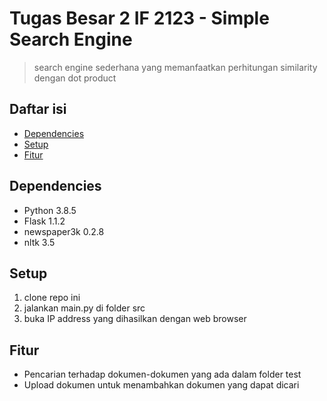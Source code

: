 # Tugas Besar 2 IF 2123 - Simple Search Engine
> search engine sederhana yang memanfaatkan perhitungan similarity dengan dot product

## Daftar isi
* [Dependencies](#dependencies)
* [Setup](#setup)
* [Fitur](#fitur)

## Dependencies
* Python 3.8.5
* Flask 1.1.2
* newspaper3k 0.2.8
* nltk 3.5

## Setup
1. clone repo ini
2. jalankan main.py di folder src
3. buka IP address yang dihasilkan dengan web browser

## Fitur
* Pencarian terhadap dokumen-dokumen yang ada dalam folder test
* Upload dokumen untuk menambahkan dokumen yang dapat dicari
